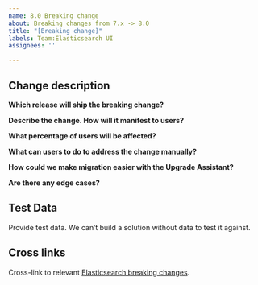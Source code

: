 ```yaml
---
name: 8.0 Breaking change
about: Breaking changes from 7.x -> 8.0
title: "[Breaking change]"
labels: Team:Elasticsearch UI
assignees: ''

---
```


## Change description

**Which release will ship the breaking change?**

<!-- e.g., v7.6.2 -->

**Describe the change. How will it manifest to users?**

**What percentage of users will be affected?**

<!-- e.g., Roughly 75% will need to make changes to x. -->

**What can users to do to address the change manually?**

<!-- If applicable, describe the manual workaround -->

**How could we make migration easier with the Upgrade Assistant?**

**Are there any edge cases?**

## Test Data

Provide test data. We can’t build a solution without data to test it against.

## Cross links

Cross-link to relevant [Elasticsearch breaking changes](https://www.elastic.co/guide/en/elasticsearch/reference/master/breaking-changes-8.0.html).